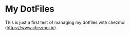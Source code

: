 # My DotFiles
This is just a first test of managing my dotfiles with chezmoi (https://www.chezmoi.io).
